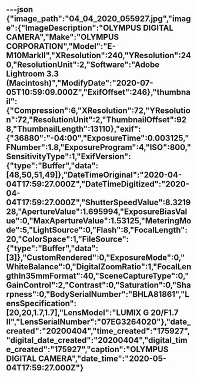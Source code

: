 ---json
{"image_path":"04_04_2020_055927.jpg","image":{"ImageDescription":"OLYMPUS DIGITAL CAMERA","Make":"OLYMPUS CORPORATION","Model":"E-M10MarkII","XResolution":240,"YResolution":240,"ResolutionUnit":2,"Software":"Adobe Lightroom 3.3 (Macintosh)","ModifyDate":"2020-07-05T10:59:09.000Z","ExifOffset":246},"thumbnail":{"Compression":6,"XResolution":72,"YResolution":72,"ResolutionUnit":2,"ThumbnailOffset":928,"ThumbnailLength":13110},"exif":{"36880":"-04:00","ExposureTime":0.003125,"FNumber":1.8,"ExposureProgram":4,"ISO":800,"SensitivityType":1,"ExifVersion":{"type":"Buffer","data":[48,50,51,49]},"DateTimeOriginal":"2020-04-04T17:59:27.000Z","DateTimeDigitized":"2020-04-04T17:59:27.000Z","ShutterSpeedValue":8.321928,"ApertureValue":1.695994,"ExposureBiasValue":0,"MaxApertureValue":1.53125,"MeteringMode":5,"LightSource":0,"Flash":8,"FocalLength":20,"ColorSpace":1,"FileSource":{"type":"Buffer","data":[3]},"CustomRendered":0,"ExposureMode":0,"WhiteBalance":0,"DigitalZoomRatio":1,"FocalLengthIn35mmFormat":40,"SceneCaptureType":0,"GainControl":2,"Contrast":0,"Saturation":0,"Sharpness":0,"BodySerialNumber":"BHLA81861","LensSpecification":[20,20,1.7,1.7],"LensModel":"LUMIX G 20/F1.7 II","LensSerialNumber":"07EG3264020"},"date_created":"20200404","time_created":"175927","digital_date_created":"20200404","digital_time_created":"175927","caption":"OLYMPUS DIGITAL CAMERA","date_time":"2020-05-04T17:59:27.000Z"}
---